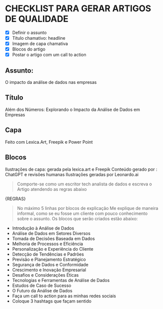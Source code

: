 # CHECKLIST PARA GERAR ARTIGOS DE QUALIDADE
- [X] Definir o assunto
- [X] Título chamativo: headline
- [X] Imagem de capa chamativa
- [X] Blocos do artigo
- [X] Postar o artigo com um call to action

## Assunto:
O impacto da análise de dados nas empresas

## Título    
Além dos Números: Explorando o Impacto da Análise de Dados em Empresas

## Capa
Feito com Lexica.Art, Freepik e Power Point

## Blocos
Ilustrações de capa: gerada pela lexica.art e Freepik
Conteúdo gerado por : ChatGPT e revisões humanas
Ilustrações geradas por Leonardo.ai

> Comporte-se como um escritor tech analista de dados e escreva o Artigo atendendo as regras abaixo

{REGRAS}
> No máximo 5 linhas por blocos de explicação
> Me explique de maneira informal, como se eu fosse um cliente com pouco conhecimento sobre o assunto.
> Os blocos que serão criados estão abaixo:
- Introdução à Análise de Dados
- Análise de Dados em Setores Diversos
- Tomada de Decisões Baseada em Dados
- Melhoria de Processos e Eficiência
- Personalização e Experiência do Cliente
- Detecção de Tendências e Padrões
- Previsão e Planejamento Estratégico
- Segurança de Dados e Conformidade
- Crescimento e Inovação Empresarial
- Desafios e Considerações Éticas
- Tecnologias e Ferramentas de Análise de Dados
- Estudos de Caso de Sucesso
- O Futuro da Análise de Dados
- Faça um call to action para as minhas redes sociais
- Coloque 3 hashtags que façam sentido